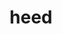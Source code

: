 ---
category: 4-letters
denotation: null
name: heed
reference_link: https://www.etymonline.com/word/heed
root_language: null
root_name: null
title: heed
type: free
word_sums:
- respelling: heed
  sum: 'Heed + '
---